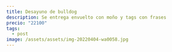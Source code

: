 ```yaml
---
title: Desayuno de bulldog
description: Se entrega envuelto con moño y tags con frases
precio: "22100"
tags:
  - post
image: /assets/assets/img-20220404-wa0058.jpg
---
```

